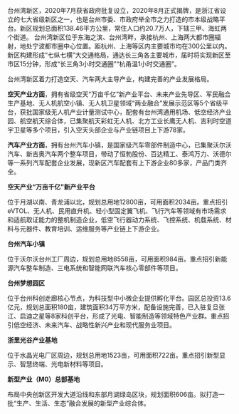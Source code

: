 台州湾新区，2020年7月获省政府批复设立，2020年8月正式揭牌，是浙江省设立的七大省级新区之一，也是台州市委、市政府举全市之力打造的市本级战略平台。新区规划总面积138.46平方公里，常住人口约20.7万人，下辖三甲、海虹两个街道。
台州湾新区位于东海之滨、台州湾畔，承接杭州、上海两大都市圈辐射，地处宁波都市圈中心位置。距杭州、上海等区内主要城市均在300公里以内。新区构建形成“七纵七横”大交通格局，通达长三角各主要城市，届时将实现新区至市区15分钟，形成“长三角3小时交通圈”“杭甬温1小时交通圈”。

台州湾新区着力打造空天、汽车两大主导产业，构建完善的产业发展格局。

  

**空天产业方面**，拥有省级空天“万亩千亿”新产业平台、未来产业先导区、军民融合生产基地、无人机航空小镇、无人机卫星领域“两业融合”发展示范区等5个省级平台，获批国家级无人机产业计量测试中心，配套有台州湾通用机场、低空经济产业园、航空航天综合体，已集聚航天彩虹无人机、北方工业长鹰无人机、吉利时空道宇卫星等多个项目，引入空天头部企业与产业链项目上下游78家。

**汽车产业方面**，拥有台州汽车小镇，是国家级汽车零部件制造中心，已集聚沃尔沃汽车、新吉奥汽车两个整车项目，带动了恒勃股份、百达精工、泰鸿万力、沃德尔等一系列汽车配套企业发展，现新区汽车配套有上下游企业80多家，产品门类齐全。

**空天产业“万亩千亿”新产业平台**

位于月湖以南、青龙浦以北，规划总用地12800亩，可用面积2034亩。重点招引eVTOL、无人机、民用直升机、轻小型固定翼飞机、飞行汽车等领域有市场需求和适航取证能力的整机制造企业，低空飞行器动力系统、飞控系统、机载系统、材料与元器件、教育培训、运维服务等产业链上下游企业。

**台州汽车小镇**

位于沃尔沃台州工厂周边，规划总用地8558亩，可用面积984亩。重点招引新能源汽车整车制造、三电系统和智能网联汽车核心零部件等项目。

**台州梦想园区**

位于台州科创走廊核心节点，为科技型中小微企业提供孵化平台。园区总投资13.6亿元，规划总面积180亩，建筑面积34万平方米，配备设施完善，已入驻复旦张江、启迪之星等8家科创平台，形成了光电、智能制造等领域特色产业群。重点招引低空经济、未来汽车、战略性新兴产业和现代服务业项目。

**浙里光谷产业基地**

位于水晶光电厂区周边，规划总用地1523亩，可用面积722亩。重点招引新型显示、智慧终端、光电新材料等项目。

**新型产业（M0）总部基地**  

布局中央创新区开发大道沿线和东部月湖绿岛区块，规划面积606亩。拟打造一批“生产、生活、生态”融合发展的新型产业综合体。